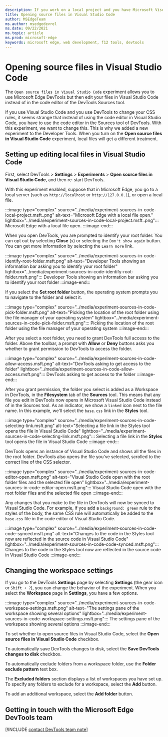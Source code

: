 ```yaml
---
description: If you work on a local project and you have Microsoft Visual Studio Code installed, you can open files in this one instead of the sources tool and sync changes from the DevTools live to your source files.
title: Opening source files in Visual Studio Code
author: MSEdgeTeam
ms.author: msedgedevrel
ms.date: 09/22/2021
ms.topic: article
ms.prod: microsoft-edge
keywords: microsoft edge, web development, f12 tools, devtools
---
```


# Opening source files in Visual Studio Code

The `Open source files in Visual Studio Code` experiment allows you to use Microsoft Edge DevTools but then edit your files in Visual Studio Code instead of in the code editor of the DevTools Sources tool.

If you use Visual Studio Code and you use DevTools to change your CSS rules, it seems strange that instead of using the code editor in Visual Studio Code, you have to use the code editor in the Sources tool of DevTools.  With this experiment, we want to change this.  This is why we added a new experiment to the Developer Tools.  When you turn on the **Open source files in Visual Studio Code** experiment, local files will get a different treatment.


<!-- ====================================================================== -->
## Setting up editing local files in Visual Studio Code

First, select DevTools > **Settings** > **Experiments** > **Open source files in Visual Studio Code**, and then re-start DevTools.

With this experiment enabled, suppose that in Microsoft Edge, you go to a local server (such as `http://localhost` or `http://127.0.0.1`), or open a local file.

:::image type="complex" source="../media/experiment-sources-in-code-local-project.msft..png" alt-text="Microsoft Edge with a local file open." lightbox="../media/experiment-sources-in-code-local-project.msft..png":::
   Microsoft Edge with a local file open.
:::image-end:::

When you open DevTools, you are prompted to identify your root folder.  You can opt out by selecting **Close** (`x`) or selecting the `Don't show again` button.  You can get more information by selecting the `Learn more` link.

:::image type="complex" source="../media/experiment-sources-in-code-identify-root-folder.msft.png" alt-text="Developer Tools showing an information bar asking you to identify your root folder" lightbox="../media/experiment-sources-in-code-identify-root-folder.msft.png":::
   Developer Tools showing an information bar asking you to identify your root folder
:::image-end:::

If you select the **Set root folder** button, the operating system prompts you to navigate to the folder and select it.

:::image type="complex" source="../media/experiment-sources-in-code-pick-folder.msft.png" alt-text="Picking the location of the root folder using the file manager of your operating system" lightbox="../media/experiment-sources-in-code-pick-folder.msft.png":::
   Picking the location of the root folder using the file manager of your operating system
:::image-end:::

After you select a root folder, you need to grant DevTools full access to the folder.  Above the toolbar, a prompt with **Allow** or **Deny** buttons asks you whether to grant permission to DevTools to access the folder.

:::image type="complex" source="../media/experiment-sources-in-code-allow-access.msft.png" alt-text="DevTools asking to get access to the folder" lightbox="../media/experiment-sources-in-code-allow-access.msft.png":::
   DevTools asking to get access to the folder
:::image-end:::

After you grant permission, the folder you select is added as a Workspace in DevTools, in the **Filesystem** tab of the **Sources** tool.  This means that any file you edit in DevTools now opens in Microsoft Visual Studio Code instead of in the Sources tool. As an indicator, we show a `linked` icon next to the file name.  In this example, we'll select the `base.css` link in the **Styles** tool.

:::image type="complex" source="../media/experiment-sources-in-code-selecting-link.msft.png" alt-text="Selecting a file link in the Styles tool opens the file in Visual Studio Code" lightbox="../media/experiment-sources-in-code-selecting-link.msft.png":::
   Selecting a file link in the **Styles** tool opens the file in Visual Studio Code
:::image-end:::

DevTools opens an instance of Visual Studio Code and shows all the files in the root folder.  DevTools also opens the file you've selected, scrolled to the correct line of the CSS selector.

:::image type="complex" source="../media/experiment-sources-in-code-editor-open.msft.png" alt-text="Visual Studio Code open with the root folder files and the selected file open" lightbox="../media/experiment-sources-in-code-editor-open.msft.png":::
   Visual Studio Code open with the root folder files and the selected file open
:::image-end:::

Any changes that you make to the file in DevTools will now be synced to Visual Studio Code.  For example, if you add a `background: green` rule to the styles of the body, the same CSS rule will automatically be added to the `base.css` file in the code editor of Visual Studio Code.

:::image type="complex" source="../media/experiment-sources-in-code-code-synced.msft.png" alt-text="Changes to the code in the Styles tool now are reflected in the source code in Visual Studio Code" lightbox="../media/experiment-sources-in-code-code-synced.msft.png":::
   Changes to the code in the Styles tool now are reflected in the source code in Visual Studio Code
:::image-end:::


<!-- ====================================================================== -->
## Changing the workspace settings

If you go to the DevTools **Settings** page by selecting **Settings** (the gear icon or `Shift + ?`), you can change the behavior of the experiment.  When you select the **Workspace** page in **Settings**, you have a few options.

:::image type="complex" source="../media/experiment-sources-in-code-workspace-settings.msft.png" alt-text="The settings pane of the workspace showing several options" lightbox="../media/experiment-sources-in-code-workspace-settings.msft.png":::
   The settings pane of the workspace showing several options
:::image-end:::

To set whether to open source files in Visual Studio Code, select the **Open source files in Visual Studio Code** checkbox.

To automatically save DevTools changes to disk, select the **Save DevTools changes to disk** checkbox.

To automatically exclude folders from a workspace folder, use the **Folder exclude pattern** text box.

The **Excluded folders** section displays a list of workspaces you have set up.  To specify any folders to exclude for a workspace, select the **Add** button.

To add an additional workspace, select the **Add folder** button.


<!-- ====================================================================== -->
## Getting in touch with the Microsoft Edge DevTools team

[!INCLUDE [contact DevTools team note](../includes/contact-devtools-team-note.md)]

<!-- links -->
<!-- external: -->
